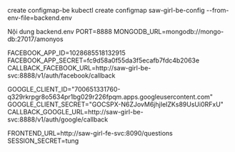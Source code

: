 create configmap-be
kubectl create configmap saw-girl-be-config --from-env-file=backend.env


Nội dung backend.env
PORT=8888
MONGODB_URL=mongodb://mongo-db:27017/amonyos

FACEBOOK_APP_ID=1028685518132915
FACEBOOK_APP_SECRET=fc9d58a0f55da3f5ecafb7fdc4b2063e
CALLBACK_FACEBOOK_URL=http://saw-girl-be-svc:8888/v1/auth/facebook/callback

GOOGLE_CLIENT_ID="700651331760-q329rkrpgr8o5634pr1bg029r226fpqm.apps.googleusercontent.com"
GOOGLE_CLIENT_SECRET="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"
CALLBACK_GOOGLE_URL=http://saw-girl-be-svc:8888/v1/auth/google/callback

FRONTEND_URL=http://saw-girl-fe-svc:8090/questions
SESSION_SECRET=tung
